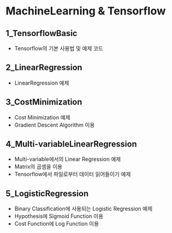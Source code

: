 # MachineLearning & Tensorflow

## 1_TensorflowBasic

- Tensorflow의 기본 사용법 및 예제 코드

## 2_LinearRegression

- LinearRegression 예제

## 3_CostMinimization

- Cost Minimization 예제
- Gradient Descent Algorithm 이용

## 4_Multi-variableLinearRegression

- Multi-variable에서의 Linear Regression 예제
- Matrix의 곱셈을 이용
- Tensorflow에서 파일로부터 데이터 읽어들이기 예제

## 5_LogisticRegression

- Binary Classification에 사용되는 Logistic Regression 예제
- Hypothesis에 Sigmoid Function 이용
- Cost Function에 Log Function 이용

